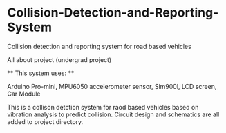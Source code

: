 # Collision-Detection-and-Reporting-System 
Collision detection and reporting system for road based vehicles 

All about project (undergrad project)

** This system uses: **

  Arduino Pro-mini,
  MPU6050 accelerometer sensor,
  Sim900l,
  LCD screen,
  Car Module

This is a collison detction system for raod based vehicles based on vibration analysis to predict collision. Circuit design and schematics are all added to project directory.
